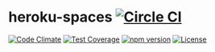 heroku-spaces [![Circle CI](https://circleci.com/gh/heroku/heroku-spaces.svg?style=svg)](https://circleci.com/gh/heroku/heroku-spaces)
===========

[![Code Climate](https://codeclimate.com/github/heroku/heroku-spaces/badges/gpa.svg)](https://codeclimate.com/github/heroku/heroku-spaces)
[![Test Coverage](https://codeclimate.com/github/heroku/heroku-spaces/badges/coverage.svg)](https://codeclimate.com/github/heroku/heroku-spaces/coverage)
[![npm version](https://badge.fury.io/js/heroku-spaces.svg)](https://badge.fury.io/js/heroku-spaces)
[![License](https://img.shields.io/github/license/heroku/heroku-spaces.svg)](https://github.com/heroku/heroku-spaces/blob/master/LICENSE)
